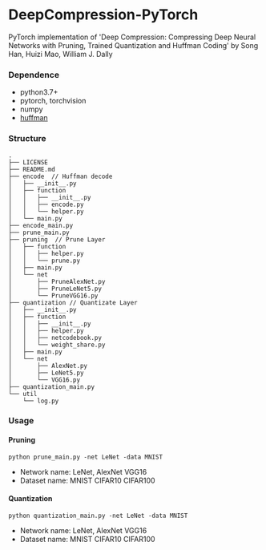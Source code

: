 # DeepCompression-PyTorch
PyTorch implementation of 'Deep Compression: Compressing Deep Neural Networks with Pruning, Trained Quantization and Huffman Coding' by Song Han, Huizi Mao, William J. Dally 

### Dependence

- python3.7+
- pytorch, torchvision
- numpy
- [huffman](https://pypi.org/project/huffman/)

### Structure

```
.
├── LICENSE
├── README.md
├── encode  // Huffman decode
│   ├── __init__.py
│   ├── function
│   │   ├── __init__.py
│   │   ├── encode.py
│   │   └── helper.py
│   └── main.py
├── encode_main.py
├── prune_main.py
├── pruning  // Prune Layer
│   ├── function
│   │   ├── helper.py
│   │   └── prune.py
│   ├── main.py
│   └── net
│       ├── PruneAlexNet.py
│       ├── PruneLeNet5.py
│       └── PruneVGG16.py
├── quantization // Quantizate Layer
│   ├── __init__.py
│   ├── function
│   │   ├── __init__.py
│   │   ├── helper.py
│   │   ├── netcodebook.py
│   │   └── weight_share.py
│   ├── main.py
│   └── net
│       ├── AlexNet.py
│       ├── LeNet5.py
│       └── VGG16.py
├── quantization_main.py
└── util
    └── log.py
```

### Usage

#### Pruning

```
python prune_main.py -net LeNet -data MNIST
```

- Network name:  LeNet, AlexNet VGG16
- Dataset name: MNIST CIFAR10 CIFAR100

#### Quantization

```
python quantization_main.py -net LeNet -data MNIST
```

- Network name:  LeNet, AlexNet VGG16
- Dataset name: MNIST CIFAR10 CIFAR100